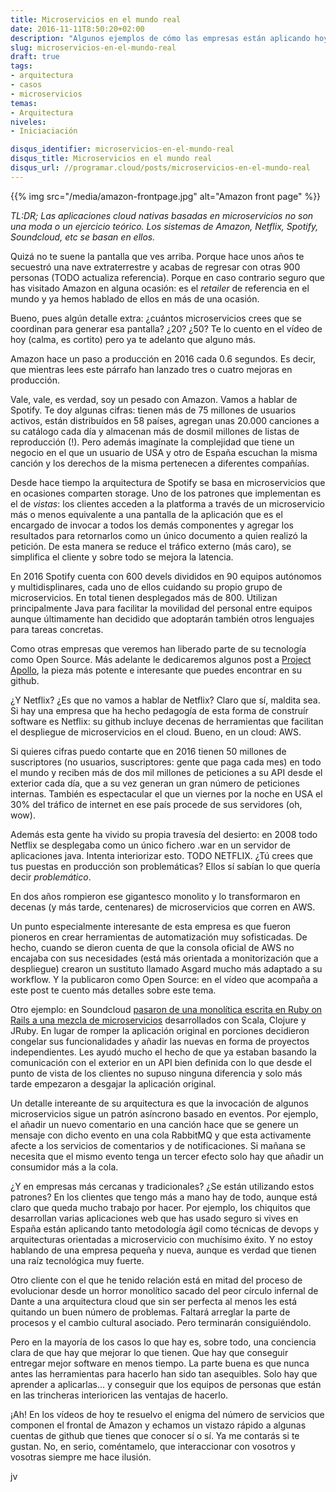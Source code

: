 ```yaml
---
title: Microservicios en el mundo real
date: 2016-11-11T8:50:20+02:00
description: "Algunos ejemplos de cómo las empresas están aplicando hoy en día arquitecturas orientadas a microservicios"
slug: microservicios-en-el-mundo-real
draft: true
tags:
- arquitectura
- casos
- microservicios
temas:
- Arquitectura
niveles:
- Iniciaciación

disqus_identifier: microservicios-en-el-mundo-real
disqus_title: Microservicios en el mundo real
disqus_url: //programar.cloud/posts/microservicios-en-el-mundo-real
---
```


{{% img src="/media/amazon-frontpage.jpg" alt="Amazon front page" %}}

*TL:DR; Las aplicaciones cloud nativas basadas en microservicios no son una moda o un ejercicio teórico. Los sistemas de Amazon, Netflix, Spotify, Soundcloud, etc se basan en ellos.*

Quizá no te suene la pantalla que ves arriba. Porque hace unos años te secuestró una nave extraterrestre y acabas de regresar con otras 900 personas (TODO actualiza referencia). Porque en caso contrario seguro que has visitado Amazon en alguna ocasión: es el *retailer* de referencia en el mundo y ya hemos hablado de ellos en más de una ocasión. <!--more-->

Bueno, pues algún detalle extra: ¿cuántos microservicios crees que se coordinan para generar esa pantalla? ¿20? ¿50? Te lo cuento en el vídeo de hoy (calma, es cortito) pero ya te adelanto que alguno más.

Amazon hace un paso a producción en 2016 cada 0.6 segundos. Es decir, que mientras lees este párrafo han lanzado tres o cuatro mejoras en producción. 

Vale, vale, es verdad, soy un pesado con Amazon. Vamos a hablar de Spotify. Te doy algunas cifras: tienen más de 75 millones de usuarios activos, están distribuídos en 58 países, agregan unas 20.000 canciones a su catálogo cada día y almacenan más de dosmil millones de listas de reproducción (!). Pero además imagínate la complejidad que tiene un negocio en el que un usuario de USA y otro de España escuchan la misma canción y los derechos de la misma pertenecen a diferentes compañías.

Desde hace tiempo la arquitectura de Spotify se basa en microservicios que en ocasiones comparten storage. Uno de los patrones que implementan es el de *vistas*: los clientes acceden a la platforma a través de un microservicio más o menos equivalente a una pantalla de la aplicación que es el encargado de invocar a todos los demás componentes y agregar los resultados para retornarlos como un único documento a quien realizó la petición. De esta manera se reduce el tráfico externo (más caro), se simplifica el cliente y sobre todo se mejora la latencia.

En 2016 Spotify cuenta con 600 devels divididos en 90 equipos autónomos y multidisplinares, cada uno de ellos cuidando su propio grupo de microservicios. En total tienen desplegados más de 800. Utilizan principalmente Java para facilitar la movilidad del personal entre equipos aunque últimamente han decidido que adoptarán también otros lenguajes para tareas concretas.

Como otras empresas que veremos han liberado parte de su tecnología como Open Source. Más adelante le dedicaremos algunos post a [Project Apollo](TODO), la pieza más potente e interesante que puedes encontrar en su github.

¿Y Netflix? ¿Es que no vamos a hablar de Netflix? Claro que sí, maldita sea. Si hay una empresa que ha hecho pedagogía de esta forma de construír software es Netflix: su github incluye decenas de herramientas que facilitan el despliegue de microservicios en el cloud. Bueno, en un cloud: AWS. 

Si quieres cifras puedo contarte que en 2016 tienen 50 millones de suscriptores (no usuarios, suscriptores: gente que paga cada mes) en todo el mundo y reciben más de dos mil millones de peticiones a su API desde el exterior cada día, que a su vez generan un gran número de peticiones internas. También es espectacular el que un viernes por la noche en USA el 30% del tráfico de internet en ese país procede de sus servidores (oh, wow).

Además esta gente ha vivido su propia travesía del desierto: en 2008 todo Netflix se desplegaba como un único fichero .war en un servidor de aplicaciones java. Intenta interiorizar esto. TODO NETFLIX. ¿Tú crees que tus puestas en producción son problemáticas? Ellos sí sabían lo que quería decir *problemático*. 

En dos años rompieron ese gigantesco monolito y lo transformaron en decenas (y más tarde, centenares) de microservicios que corren en AWS.

Un punto especialmente interesante de esta empresa es que fueron pioneros en crear herramientas de automatización muy sofisticadas. De hecho, cuando se dieron cuenta de que la consola oficial de AWS no encajaba con sus necesidades (está más orientada a monitorización que a despliegue) crearon un sustituto llamado Asgard mucho más adaptado a su workflow. Y la publicaron como Open Source: en el vídeo que acompaña a este post te cuento más detalles sobre este tema.

Otro ejemplo: en Soundcloud [pasaron de una monolítica escrita en Ruby on Rails a una mezcla de microservicios](//philcalcado.com/2015/09/08/how_we_ended_up_with_microservices.html) desarrollados con Scala, Clojure y JRuby. En lugar de romper la aplicación original en porciones decidieron congelar sus funcionalidades y añadir las nuevas en forma de proyectos independientes. Les ayudó mucho el hecho de que ya estaban basando la comunicación con el exterior en un API bien definida con lo que desde el punto de vista de los clientes no supuso ninguna diferencia y solo más tarde empezaron a desgajar la aplicación original.

Un detalle intereante de su arquitectura es que la invocación de algunos microservicios sigue un patrón asíncrono basado en eventos. Por ejemplo, el añadir un nuevo comentario en una canción hace que se genere un mensaje con dicho evento en una cola RabbitMQ y que esta activamente afecte a los servicios de comentarios y de notificaciones. Si mañana se necesita que el mismo evento tenga un tercer efecto solo hay que añadir un consumidor más a la cola.

¿Y en empresas más cercanas y tradicionales? ¿Se están utilizando estos patrones? En los clientes que tengo más a mano hay de todo, aunque está claro que queda mucho trabajo por hacer. Por ejemplo, los chiquitos que desarrollan varias aplicaciones web que has usado seguro si vives en España están aplicando tanto metodología ágil como técnicas de devops y arquitecturas orientadas a microservicio con muchísimo éxito. Y no estoy hablando de una empresa pequeña y nueva, aunque es verdad que tienen una raíz tecnológica muy fuerte.

Otro cliente con el que he tenido relación está en mitad del proceso de evolucionar desde un horror monolítico sacado del peor círculo infernal de Dante a una arquitectura cloud que sin ser perfecta al menos les está quitando un buen número de problemas. Faltará arreglar la parte de procesos y el cambio cultural asociado. Pero terminarán consiguiéndolo.

Pero en la mayoría de los casos lo que hay es, sobre todo, una conciencia clara de que hay que mejorar lo que tienen. Que hay que conseguir entregar mejor software en menos tiempo. La parte buena es que nunca antes las herramientas para hacerlo han sido tan asequibles. Solo hay que aprender a aplicarlas... y conseguir que los equipos de personas que están en las trincheras interioricen las ventajas de hacerlo.

¡Ah! En los vídeos de hoy te resuelvo el enigma del número de servicios que componen el frontal de Amazon y echamos un vistazo rápido a algunas cuentas de github que tienes que conocer sí o sí. Ya me contarás si te gustan. No, en serio, coméntamelo, que interaccionar con vosotros y vosotras siempre me hace ilusión.

jv










